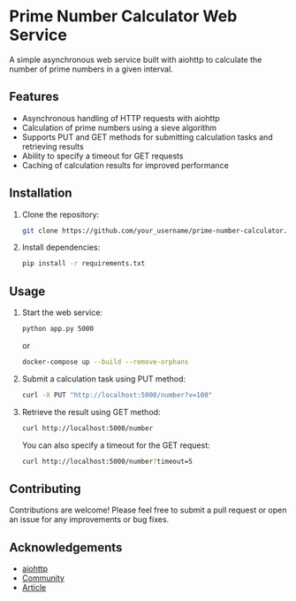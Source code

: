 # Prime Number Calculator Web Service

A simple asynchronous web service built with aiohttp to calculate the number of prime numbers in a given interval.

## Features

- Asynchronous handling of HTTP requests with aiohttp
- Calculation of prime numbers using a sieve algorithm
- Supports PUT and GET methods for submitting calculation tasks and retrieving results
- Ability to specify a timeout for GET requests
- Caching of calculation results for improved performance

## Installation

1. Clone the repository:

    ```bash
    git clone https://github.com/your_username/prime-number-calculator.git
    ```

2. Install dependencies:

    ```bash
    pip install -r requirements.txt
    ```

## Usage

1. Start the web service:

    ```bash
    python app.py 5000
    ```
    or
    
    ```bash
    docker-compose up --build --remove-orphans
    
    ```

2. Submit a calculation task using PUT method:

    ```bash
    curl -X PUT "http://localhost:5000/number?v=100"
    ```

3. Retrieve the result using GET method:

    ```bash
    curl http://localhost:5000/number
    ```

    You can also specify a timeout for the GET request:

    ```bash
    curl http://localhost:5000/number?timeout=5
    ```

## Contributing

Contributions are welcome! Please feel free to submit a pull request or open an issue for any improvements or bug fixes.

## Acknowledgements
* [aiohttp](https://docs.aiohttp.org/en/stable/index.html)
* [Community](https://github.com/firdavsDev/Task_Award)
* [Article](https://pythonist.ru/aiohttp-in-python/)
